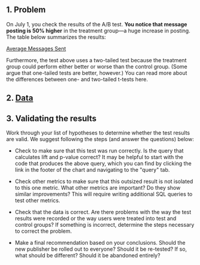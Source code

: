 ## 1. Problem

On July 1, you check the results of the A/B test. **You notice that message posting is 50% higher** in the treatment group—a huge increase in posting. The table below summarizes the results:

[Average Messages Sent](https://app.mode.com/benn/reports/4194f44b1866/runs/dfb63bac58ab/embed)

Furthermore, the test above uses a two-tailed test because the treatment group could perform either better or worse than the control group. (Some argue that one-tailed tests are better, however.) You can read more about the differences between one- and two-tailed t-tests here.

## 2. [Data](https://mode.com/sql-tutorial/validating-ab-test-results/#the-data)

## 3. Validating the results

Work through your list of hypotheses to determine whether the test results are valid. We suggest following the steps (and answer the questions) below:

- Check to make sure that this test was run correctly. Is the query that calculates lift and p-value correct? It may be helpful to start with the code that produces the above query, which you can find by clicking the link in the footer of the chart and navigating to the "query" tab.

- Check other metrics to make sure that this outsized result is not isolated to this one metric. What other metrics are important? Do they show similar improvements? This will require writing additional SQL queries to test other metrics.

- Check that the data is correct. Are there problems with the way the test results were recorded or the way users were treated into test and control groups? If something is incorrect, determine the steps necessary to correct the problem.

- Make a final recommendation based on your conclusions. Should the new publisher be rolled out to everyone? Should it be re-tested? If so, what should be different? Should it be abandoned entirely?
